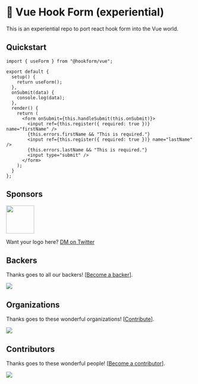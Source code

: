 # 🧪 Vue Hook Form (experiential)

This is an experiential repo to port react hook form into the Vue world.

## Quickstart

```tsx
import { useForm } from "@hookform/vue";

export default {
  setup() {
    return useForm();
  },
  onSubmit(data) {
    console.log(data);
  },
  render() {
    return (
      <form onSubmit={this.handleSubmit(this.onSubmit)}>
        <input ref={this.register({ required: true })} name="firstName" />
        {this.errors.firstName && "This is required."}
        <input ref={this.register({ required: true })} name="lastName" />
        {this.errors.lastName && "This is required."}
        <input type="submit" />
      </form>
    );
  }
};
```

## Sponsors

<a href="https://underbelly.is/" target="_blank">
<img src="https://images.opencollective.com/underbelly/989a4a6/logo/256.png" width="75" height="75" />
</a>

<br />

Want your logo here? [DM on Twitter](https://twitter.com/HookForm)

## Backers

Thanks goes to all our backers! [[Become a backer](https://opencollective.com/react-hook-form#backer)].

<a href="https://opencollective.com/react-hook-form#backers">
    <img src="https://opencollective.com/react-hook-form/backers.svg?width=950" />
</a>

## Organizations

Thanks goes to these wonderful organizations! [[Contribute](https://opencollective.com/react-hook-form/contribute)].

<a href="https://github.com/react-hook-form/react-hook-form/graphs/contributors">
    <img src="https://opencollective.com/react-hook-form/organizations.svg?width=950" />
</a>

## Contributors

Thanks goes to these wonderful people! [[Become a contributor](CONTRIBUTING.md)].

<a href="https://github.com/react-hook-form/react-hook-form/graphs/contributors">
    <img src="https://opencollective.com/react-hook-form/contributors.svg?width=950" />
</a>
